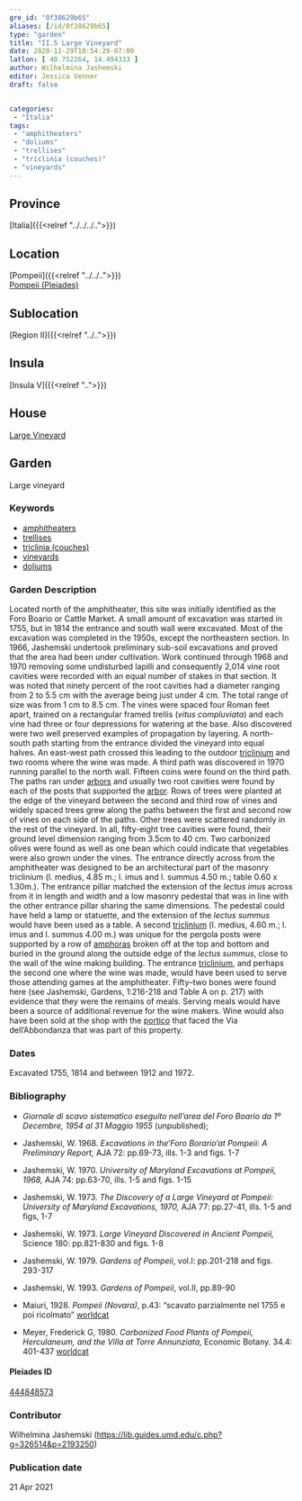 ```yaml
---
gre_id: "0f38629b65"
aliases: [/id/0f38629b65]
type: "garden"
title: "II.5 Large Vineyard"
date: 2020-11-29T10:54:29-07:00
latlon: [ 40.752264, 14.494333 ]
author: Wilhelmina Jashemski
editor: Jessica Venner
draft: false


categories:
 - "Italia"
tags:
 - "amphitheaters"
 - "doliums"
 - "trellises"
 - "triclinia (couches)"
 - "vineyards"
---
```


## Province
[Italia]({{<relref "../../../..">}})

## Location

[Pompeii]({{<relref "../../..">}}) \
[Pompeii (Pleiades)](https://pleiades.stoa.org/places/433032)
<!--### Location Description-->

<!-- LEAVE THIS BLANK FOR NOW -->
## Sublocation
[Region II]({{<relref "../..">}})

## Insula
[Insula V]({{<relref "..">}})

## House
[Large Vineyard](https://pleiades.stoa.org/places/444848573)




## Garden
Large vineyard

### Keywords
- [amphitheaters](http://vocab.getty.edu/page/aat/300007128)
- [trellises](http://vocab.getty.edu/page/aat/300006785)
- [triclinia (couches)](http://vocab.getty.edu/page/aat/300142552)
- [vineyards](http://vocab.getty.edu/page/aat/300000248)
- [doliums](http://vocab.getty.edu/page/aat/300400601)




### Garden Description
Located north of the amphitheater, this site was initially identified as the Foro Boario or Cattle Market.  A small amount of excavation was started in 1755, but in 1814 the entrance and south wall were excavated. Most of the excavation was completed in the 1950s, except the northeastern section. In 1966, Jashemski undertook preliminary sub-soil excavations and proved that the area had been under cultivation. Work continued through 1968 and 1970 removing some undisturbed lapilli and consequently 2,014 vine root cavities were recorded with an equal number of stakes in that section. It was noted that ninety percent of the root cavities had a diameter ranging from 2 to 5.5 cm with the average being just under 4 cm. The total range of size was from 1 cm to 8.5 cm. The vines were spaced four Roman feet apart, trained on a rectangular framed trellis (*vitus compluviata*) and each vine had three or four depressions for watering at the base. Also discovered were two well preserved examples of propagation by layering.
A north-south path starting from the entrance divided the vineyard into equal halves. An east-west path crossed this leading to the outdoor [triclinium](http://vocab.getty.edu/page/aat/300004359) and two rooms where the wine was made. A third path was discovered in 1970 running parallel to the north wall. Fifteen coins were found on the third path. The paths ran under [arbors](http://vocab.getty.edu/page/aat/300006781) and usually two root cavities were found by each of the posts that supported the [arbor](http://vocab.getty.edu/page/aat/300006781).
Rows of trees were planted at the edge of the vineyard between the second and third row of vines and widely spaced trees grew along the paths between the first and second row of vines on each side of the paths. Other trees were scattered randomly in the rest of the vineyard. In all, fifty-eight tree cavities were found, their ground level dimension ranging from 3.5cm to 40 cm. Two carbonized olives were found as well as one bean which could indicate that vegetables were also grown under the vines.
The entrance directly across from the amphitheater was designed to be an architectural part of the masonry triclinium (l. medius, 4.85 m.; l. imus and l. summus 4.50 m.; table 0.60 x 1.30m.). The entrance pillar matched the extension of the *lectus imus* across from it in length and width and a low masonry pedestal that was in line with the other entrance pillar sharing the same dimensions. The pedestal could have held a lamp or statuette, and the extension of the *lectus summus* would have been used as a table. A second [triclinium](http://vocab.getty.edu/page/aat/300004359) (l. medius, 4.60 m.; l. imus and l. summus 4.00 m.) was unique for the pergola posts were supported by a row of [amphoras](http://vocab.getty.edu/page/aat/300148696) broken off at the top and bottom and buried in the ground along the outside edge of the *lectus summus*, close to the wall of the wine making building. The entrance [triclinium](http://vocab.getty.edu/page/aat/300004359), and perhaps the second one where the wine was made, would have been used to serve those attending games at the amphitheater. Fifty–two bones were found here (see Jashemski, Gardens, 1:216-218 and Table A on p. 217) with evidence that they were the remains of meals. Serving meals would have been a source of additional revenue for the wine makers. Wine would also have been sold at the shop with the [portico](http://vocab.getty.edu/page/aat/300004145) that faced the Via dell’Abbondanza that was part of this property.


<!--Plans
{{< image src="Fig. 23, II.v. 7.34.66.jpg" alt="large space of site." title="site overview 1">}}

{{< image src="Fig. 24, II.v. 8.34.66.jpg" alt="stuff measured the size of the hole." title="excavation detail 1">}}

{{< image src="Fig. 25, II.v. 27.26.66.jpg" alt="work on the site excavation." title="excavation work">}}

{{< image src="Fig. 26, II.v. 36.26.66.jpg" alt="the excavation site looked like a T shape with many fragments  ." title="one excavation site">}}

{{< image src="Fig. 27, II.v. 36.17.66.jpg" alt="the excavated bones  ." title="the excavated bones">}}

{{< image src="Fig. 28, II.v. 36.19.66.jpg" alt="the excavated holes  ." title="the excavated holes">}}

{{< image src="Fig. 29, II.v. 37.9.66.jpg" alt="people sit on the excavated root cavities, looking at the remains  ." title="excavated root cavities">}}

{{< image src="Fig. 30, II.v. 4.16.68.jpg" alt="people are working on the excavation work ." title="work on the excavation">}}

{{< image src="Fig. 31, II.v. 4.21.68.jpg" alt="the trees in the site ." title="trees in the site">}}

{{< image src="Fig. 32, II.v. 1.28.68.jpg" alt="stuff looked at the site, the site is large ." title="large excavated site">}}

{{< image src="Fig. 33, II.v 24.10.68.jpg" alt="stuff rest near the site, the site is large with arranged stones." title="large excavated site with the arranged stones">}}

{{< image src="Fig. 34, II.v. 22.15.68.jpg" alt="stuff worked on the excavation." title="excavation on one site">}}

{{< image src="Fig. 35, II.v. 26.20.68.jpg" alt="stuff worked on the hole." title="one hole work">}}

{{< image src="Fig. 36, II.v. 26.32.68.jpg" alt="one size of the hole and another remains." title="hole and remains">}}

{{< image src="Fig. 37, II.v. 26.34.68.jpg" alt="a line of holes." title="a line of holes">}}

{{< image src="Fig. 38, II.v. 27.36.68.jpg" alt="one stuff." title="archeologist">}}

{{< image src="Fig. 39, II.v. 28.6.68.jpg" alt="fragments and gravel near the wall." title="fragments">}}

{{< image src="Fig. 40, II.v. 33.14.68.jpg" alt="people were working at the excavation and discussing something." title="part of site overview">}}

{{< image src="Fig. 41, II.v. 44.34.68.jpg" alt="working on one hole." title="one hole">}}

{{< image src="Fig. 42, II.v. 51.13.68.jpg" alt="three different shape holes." title="three holes">}}

{{< image src="Fig. 43, II.v. 56.29.68.jpg" alt="a line-shape hole." title="a line-shape hole">}}

{{< image src="Fig. 44, II.v. 58.3.68.jpg" alt="the remains." title="stone remains 1">}}

{{< image src="Fig. 45, II.v. 58.4.68.jpg" alt="the remains detail." title="stone remains detail ">}}

{{< image src="Fig. 46, II.v. 58.9.68.jpg" alt="site view." title="site view ">}}

{{< image src="Fig. 47, II.v. 10.8.70.jpg" alt="four people are working on the excavation." title="excavation work ">}}

{{< image src="Fig. 48, II.v. 11.23.70.jpg" alt="site view." title="site view">}}

{{< image src="Fig. 49, II.v. 7.29.70.jpg" alt="site with wild flowers." title="site with wild flowers ">}}

{{< image src="Fig. 50, II.v. 7.29.70.jpg" alt="line holes" title="line holes ">}}

{{< image src="Fig. 51, II.v. 7.29.70.jpg" alt="another three holes" title="three holes details ">}}

{{< image src="Fig. 52, II.v. 14.3.70.jpg" alt="holes details" title="holes details ">}}

{{< image src="Fig. 52, II.v. 14.3.70.jpg" alt="holes details" title="holes details ">}}


{{< image src="Fig. 53, II.v. 14.20.70.jpg" alt="man was working on the hole" title="works on the hole ">}}

{{< image src="Fig. 54, II.v. 14.36.70.jpg" alt="one view of the site" title="one view of the site ">}}

{{< image src="Fig. 55, II.v. 15.7.70.jpg" alt="people gathered to discuss on something" title="people discussion ">}}

{{< image src="Fig. 56, II.v. 15.9.70.jpg" alt="hole detail" title="hole finding ">}}

{{< image src="Fig. 57, II.v. 15.11.70.jpg" alt="people put mud in the hole" title="hole work">}}


{{< image src="Fig. 58, II.v. 16.28.70.jpg" alt="fix the hole" title="hole fix ">}}

{{< image src="Fig. 59, II.v. 16.38.70.jpg" alt="people worked on the excavation" title="excavation work ">}}

{{< image src="Fig. 60 II.v. 18.3.70.jpg" alt="the excavation" title="the excavation ">}}-->

### Dates
Excavated 1755, 1814 and between 1912 and 1972.

### Bibliography
- *Giornale di scavo sistematico eseguito nell’area del Foro Boario da 1º Decembre, 1954 al 31 Maggio 1955* (unpublished);


- Jashemski, W. 1968. *Excavations in the‘Foro Borario’at Pompeii: A Preliminary Report,* AJA 72: pp.69-73, ills. 1-3 and figs. 1-7

- Jashemski, W. 1970. *University of Maryland Excavations at Pompeii, 1968,* AJA 74: pp.63-70, ills. 1-5 and figs. 1-15

- Jashemski, W. 1973. *The Discovery of a Large Vineyard at Pompeii: University of Maryland Excavations, 1970,* AJA 77: pp.27-41, ills. 1-5 and figs, 1-7

- Jashemski, W. 1973. *Large Vineyard Discovered in Ancient Pompeii,* Science 180: pp.821-830 and figs. 1-8

- Jashemski, W. 1979. *Gardens of Pompeii*, vol.I: pp.201-218 and figs. 293-317

- Jashemski, W. 1993. *Gardens of Pompeii*, vol.II, pp.89-90

- Maiuri, 1928. *Pompeii (Novara)*, p.43: “scavato parzialmente nel 1755 e poi ricolmato” [worldcat](http://www.worldcat.org/oclc/2992975)

- Meyer, Frederick G, 1980. *Carbonized Food Plants of Pompeii, Herculaneum, and the Villa at Torre Annunziata,* Economic Botany. 34.4: 401-437 [worldcat](http://www.worldcat.org/oclc/5656581658)





<!--#### Periodo ID-->

<!-- [PERIODO_ID](https://pleiades.stoa.org/places/PLEIADES_ID) -->

#### Pleiades ID

[444848573](https://pleiades.stoa.org/places/444848573)




### Contributor
Wilhelmina Jashemski (https://lib.guides.umd.edu/c.php?g=326514&p=2193250)


### Publication date

21 Apr 2021

<!--### Related articles-->

<!-- Links to other related articles. Leave blank for now -->
